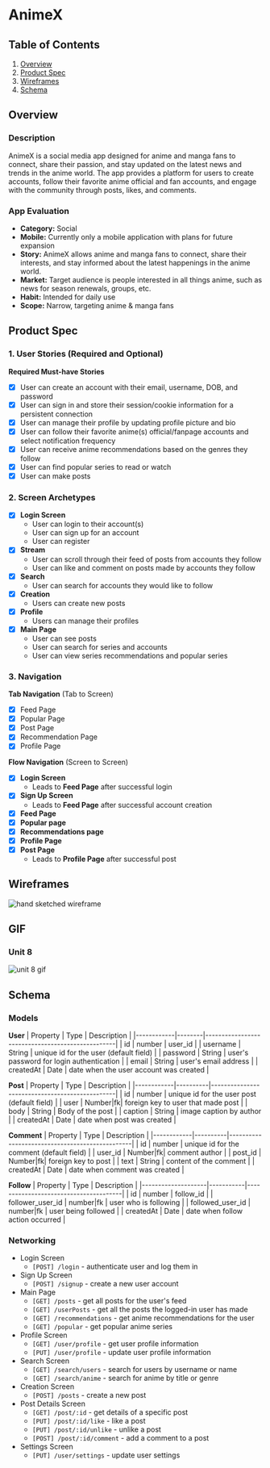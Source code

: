 # AnimeX

## Table of Contents

1. [Overview](#Overview)
2. [Product Spec](#Product-Spec)
3. [Wireframes](#Wireframes)
4. [Schema](#Schema)

## Overview

### Description

AnimeX is a social media app designed for anime and manga fans to connect, share their passion, and stay updated on the latest news and trends in the anime world. The app provides a platform for users to create accounts, follow their favorite anime official and fan accounts, and engage with the community through posts, likes, and comments.

### App Evaluation

- **Category:** Social
- **Mobile:** Currently only a mobile application with plans for future expansion
- **Story:** AnimeX allows anime and manga fans to connect, share their interests, and stay informed about the latest happenings in the anime world.
- **Market:** Target audience is people interested in all things anime, such as news for season renewals, groups, etc.
- **Habit:** Intended for daily use
- **Scope:** Narrow, targeting anime & manga fans

## Product Spec

### 1. User Stories (Required and Optional)

**Required Must-have Stories**

- [X] User can create an account with their email, username, DOB, and password
- [X] User can sign in and store their session/cookie information for a persistent connection
- [X] User can manage their profile by updating profile picture and bio
- [X] User can follow their favorite anime(s) official/fanpage accounts and select notification frequency
- [X] User can receive anime recommendations based on the genres they follow
- [X] User can find popular series to read or watch
- [X] User can make posts

### 2. Screen Archetypes

- [X] **Login Screen**
  * User can login to their account(s)
  * User can sign up for an account
  * User can register
- [X] **Stream**
  * User can scroll through their feed of posts from accounts they follow
  * User can like and comment on posts made by accounts they follow
- [X] **Search**
  * User can search for accounts they would like to follow
- [X] **Creation**
  * Users can create new posts
- [X] **Profile**
  * Users can manage their profiles
- [X] **Main Page**
  * User can see posts
  * User can search for series and accounts
  * User can view series recommendations and popular series

### 3. Navigation

**Tab Navigation** (Tab to Screen)

- [X] Feed Page
- [X] Popular Page
- [X] Post Page 
- [X] Recommendation Page 
- [X] Profile Page 

**Flow Navigation** (Screen to Screen)

- [X] **Login Screen**
  * Leads to **Feed Page** after successful login
- [X] **Sign Up Screen**
  * Leads to **Feed Page** after successful account creation
- [X] **Feed Page**
- [X] **Popular page**
- [X] **Recommendations page** 
- [X] **Profile Page**
- [X] **Post Page**
  * Leads to **Profile Page** after successful post

## Wireframes

![hand sketched wireframe](https://github.com/Remote-Control-Allegators/AnimeX/blob/main/wireframe.jpg)

## GIF

### Unit 8

![unit 8 gif](https://github.com/Remote-Control-Allegators/AnimeX/blob/main/unit8.gif)

## Schema 


### Models

**User**
| Property   | Type   | Description                                      |
|------------|--------|--------------------------------------------------|
| id         | number | user_id                                          |
| username   | String | unique id for the user (default field)           |
| password   | String | user's password for login authentication         |
| email      | String | user's email address                             |
| createdAt  | Date   | date when the user account was created           |

**Post**
| Property   | Type     | Description                                    |
|------------|----------|------------------------------------------------|
| id         | number   | unique id for the user post (default field)    |
| user       | Number|fk| foreign key to user that made post             |
| body       | String   | Body of the post                               |
| caption    | String   | image caption by author                        |
| createdAt  | Date     | date when post was created                     |

**Comment**
| Property   | Type     | Description                                    |
|------------|----------|------------------------------------------------|
| id         | number   | unique id for the comment (default field)      |
| user_id    | Number|fk| comment author                                 |
| post_id    | Number|fk| foreign key to post                            |
| text       | String   | content of the comment                         |
| createdAt  | Date     | date when comment was created                  |

**Follow**
| Property           | Type      | Description                           |
|--------------------|-----------|---------------------------------------|
| id                 | number    | follow_id                             |
| follower_user_id   | number|fk | user who is following                 |
| followed_user_id   | number|fk | user being followed                   |
| createdAt          | Date      | date when follow action occurred      |

### Networking

- Login Screen
  - `[POST] /login` - authenticate user and log them in
- Sign Up Screen
  - `[POST] /signup` - create a new user account
- Main Page
  - `[GET] /posts` - get all posts for the user's feed
  - `[GET] /userPosts` - get all the posts the logged-in user has made
  - `[GET] /recommendations` - get anime recommendations for the user
  - `[GET] /popular` - get popular anime series
- Profile Screen
  - `[GET] /user/profile` - get user profile information
  - `[PUT] /user/profile` - update user profile information
- Search Screen
  - `[GET] /search/users` - search for users by username or name
  - `[GET] /search/anime` - search for anime by title or genre
- Creation Screen
  - `[POST] /posts` - create a new post
- Post Details Screen
  - `[GET] /post/:id` - get details of a specific post
  - `[PUT] /post/:id/like` - like a post
  - `[PUT] /post/:id/unlike` - unlike a post
  - `[POST] /post/:id/comment` - add a comment to a post
- Settings Screen
  - `[PUT] /user/settings` - update user settings
